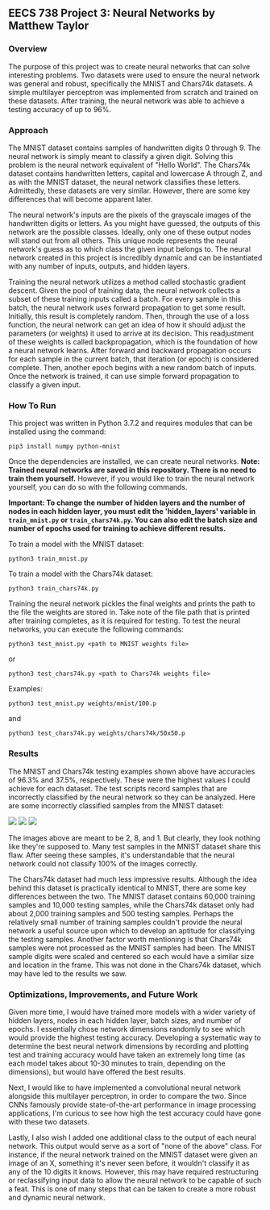 ## EECS 738 Project 3: Neural Networks by Matthew Taylor

### Overview

The purpose of this project was to create neural networks that can solve interesting problems. Two datasets were used to ensure the neural network was general and robust, specifically the MNIST and Chars74k datasets. A simple multilayer perceptron was implemented from scratch and trained on these datasets. After training, the neural network was able to achieve a testing accuracy of up to 96%.

### Approach

The MNIST dataset contains samples of handwritten digits 0 through 9. The neural network is simply meant to classify a given digit. Solving this problem is the neural network equivalent of "Hello World". The Chars74k dataset contains handwritten letters, capital and lowercase A through Z, and as with the MNIST dataset, the neural network classifies these letters. Admittedly, these datasets are very similar. However, there are some key differences that will become apparent later.

The neural network's inputs are the pixels of the grayscale images of the handwritten digits or letters. As you might have guessed, the outputs of this network are the possible classes. Ideally, only one of these output nodes will stand out from all others. This unique node represents the neural network's guess as to which class the given input belongs to. The neural network created in this project is incredibly dynamic and can be instantiated with any number of inputs, outputs, and hidden layers. 

Training the neural network utilizes a method called stochastic gradient descent. Given the pool of training data, the neural network collects a subset of these training inputs called a batch. For every sample in this batch, the neural network uses forward propagation to get some result. Initially, this result is completely random. Then, through the use of a loss function, the neural network can get an idea of how it should adjust the parameters (or weights) it used to arrive at its decision. This readjustment of these weights is called backpropagation, which is the foundation of how a neural network learns. After forward and backward propagation occurs for each sample in the current batch, that iteration (or epoch) is considered complete. Then, another epoch begins with a new random batch of inputs. Once the network is trained, it can use simple forward propagation to classify a given input.

### How To Run

This project was written in Python 3.7.2 and requires modules that can be installed using the command:
```
pip3 install numpy python-mnist
```
Once the dependencies are installed, we can create neural networks. **Note: Trained neural networks are saved in this repository. There is no need to train them yourself.** However, if you would like to train the neural network yourself, you can do so with the following commands.

**Important: To change the number of hidden layers and the number of nodes in each hidden layer, you must edit the 'hidden_layers' variable in `train_mnist.py` or `train_chars74k.py`. You can also edit the batch size and number of epochs used for training to achieve different results.**

To train a model with the MNIST dataset:
```
python3 train_mnist.py
```

To train a model with the Chars74k dataset:
```
python3 train_chars74k.py
```

Training the neural network pickles the final weights and prints the path to the file the weights are stored in. Take note of the file path that is printed after training completes, as it is required for testing. To test the neural networks, you can execute the following commands:
```
python3 test_mnist.py <path to MNIST weights file>
```

or
```
python3 test_chars74k.py <path to Chars74k weights file>
```

Examples:
```
python3 test_mnist.py weights/mnist/100.p
```

and
```
python3 test_chars74k.py weights/chars74k/50x50.p
```

### Results

The MNIST and Chars74k testing examples shown above have accuracies of 96.3% and 37.5%, respectively. These were the highest values I could achieve for each dataset. The test scripts record samples that are incorrectly classified by the neural network so they can be analyzed. Here are some incorrectly classified samples from the MNIST dataset:

![](https://i.imgur.com/K8GulNj.png) ![](https://i.imgur.com/Ludensr.png) ![](https://i.imgur.com/AbXTJxj.png)

The images above are meant to be 2, 8, and 1. But clearly, they look nothing like they're supposed to. Many test samples in the MNIST dataset share this flaw. After seeing these samples, it's understandable that the neural network could not classify 100% of the images correctly.

The Chars74k dataset had much less impressive results. Although the idea behind this dataset is practically identical to MNIST, there are some key differences between the two. The MNIST dataset contains 60,000 training samples and 10,000 testing samples, while the Chars74k dataset only had about 2,000 training samples and 500 testing samples. Perhaps the relatively small number of training samples couldn't provide the neural network a useful source upon which to develop an aptitude for classifying the testing samples. Another factor worth mentioning is that Chars74k samples were not processed as the MNIST samples had been. The MNIST sample digits were scaled and centered so each would have a similar size and location in the frame. This was not done in the Chars74k dataset, which may have led to the results we saw.

### Optimizations, Improvements, and Future Work

Given more time, I would have trained more models with a wider variety of hidden layers, nodes in each hidden layer, batch sizes, and number of epochs. I essentially chose network dimensions randomly to see which would provide the highest testing accuracy. Developing a systematic way to determine the best neural network dimensions by recording and plotting test and training accuracy would have taken an extremely long time (as each model takes about 10-30 minutes to train, depending on the dimensions), but would have offered the best results.

Next, I would like to have implemented a convolutional neural network alongside this multilayer perceptron, in order to compare the two. Since CNNs famously provide state-of-the-art performance in image processing applications, I'm curious to see how high the test accuracy could have gone with these two datasets.

Lastly, I also wish I added one additional class to the output of each neural network. This output would serve as a sort of "none of the above" class. For instance, if the neural network trained on the MNIST dataset were given an image of an X, something it's never seen before, it wouldn't classify it as any of the 10 digits it knows. However, this may have required restructuring or reclassifying input data to allow the neural network to be capable of such a feat. This is one of many steps that can be taken to create a more robust and dynamic neural network.
